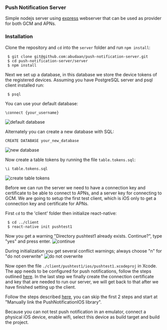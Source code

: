 ### Push Notification Server

Simple nodejs server using [express](http://expressjs.com/) webserver that can be used as provider for both GCM and APNs.



### Installation

Clone the repository and `cd` into the `server` folder and run `npm install`:

```
 $ git clone git@github.com:abudaan/push-notification-server.git
 $ cd push-notification-server/server
 $ npm install
```



Next we set up a database, in this database we store the device tokens of the registered devices. Assuming you have PostgreSQL server and psql client installed run:

```
 $ psql
```

You can use your default database:

```\connect {your_username}```

![default database](./readme-images/psql-1.jpg "default database")


Alternately you can create a new database with SQL:

```CREATE DATABASE your_new_database```

![new database](./readme-images/psql-2.jpg "new database")


Now create a table tokens by running the file `table.tokens.sql`:

```\i table.tokens.sql```

![create table tokens](./readme-images/psql-3.jpg "create table tokens")


Before we can run the server we need to have a connection key and certificate to be able to connect to APNs, and a server key for connecting to GCM. We are going to setup the first test client, which is iOS only to get a connection key and certificate for APNs.

First ```cd``` to the 'client' folder then initialize react-native:

```
 $ cd ../client
 $ react-native init pushtest1
```

Now you get a warning "Directory pushtest1 already exists. Continue?", type "yes" and press enter.
![continue](./readme-images/react-native-init-1.jpg "continue")

During initialization you get several conflict warnings; always choose "n" for "do not overwrite"
![do not overwrite](./readme-images/react-native-init-conflict.jpg "do not overwrite")

Now open the file `./client/pushtest1/ios/pushtest1.xcodeproj` in Xcode. The app needs to be configured for push notifications, follow the steps outlined [here](https://developer.apple.com/library/ios/documentation/IDEs/Conceptual/AppDistributionGuide/AddingCapabilities/AddingCapabilities.html#//apple_ref/doc/uid/TP40012582-CH26-SW6). In the last step we finally create the connection certificate and key that are needed to run our server, we will get back to that after we have finished setting up the client.

Follow the steps described [here](https://facebook.github.io/react-native/docs/pushnotificationios.html), you can skip the first 2 steps and start at "Manually link the PushNotificationIOS library".

Because you can not test push notification in an emulator, connect a physical iOS device, enable wifi, select this device as build target and build the project.

